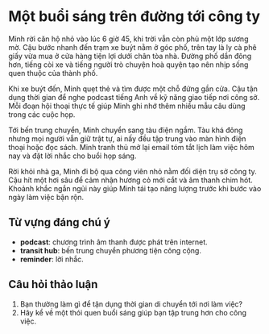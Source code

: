 # Một buổi sáng trên đường tới công ty

Minh rời căn hộ nhỏ vào lúc 6 giờ 45, khi trời vẫn còn phủ một lớp sương mờ. Cậu bước nhanh đến trạm xe buýt nằm ở góc phố, trên tay là ly cà phê giấy vừa mua ở cửa hàng tiện lợi dưới chân tòa nhà. Đường phố dần đông hơn, tiếng còi xe và tiếng người trò chuyện hoà quyện tạo nên nhịp sống quen thuộc của thành phố.

Khi xe buýt đến, Minh quẹt thẻ và tìm được một chỗ đứng gần cửa. Cậu tận dụng thời gian để nghe podcast tiếng Anh về kỹ năng giao tiếp nơi công sở. Mỗi đoạn hội thoại thực tế giúp Minh ghi nhớ thêm nhiều mẫu câu dùng trong các cuộc họp.

Tới bến trung chuyển, Minh chuyển sang tàu điện ngầm. Tàu khá đông nhưng mọi người vẫn giữ trật tự, ai nấy đều tập trung vào màn hình điện thoại hoặc đọc sách. Minh tranh thủ mở lại email tóm tắt lịch làm việc hôm nay và đặt lời nhắc cho buổi họp sáng.

Rời khỏi nhà ga, Minh đi bộ qua công viên nhỏ nằm đối diện trụ sở công ty. Cậu hít một hơi sâu để cảm nhận hương cỏ mới cắt và âm thanh chim hót. Khoảnh khắc ngắn ngủi này giúp Minh tái tạo năng lượng trước khi bước vào ngày làm việc bận rộn.

## Từ vựng đáng chú ý

- **podcast**: chương trình âm thanh được phát trên internet.
- **transit hub**: bến trung chuyển phương tiện công cộng.
- **reminder**: lời nhắc.

## Câu hỏi thảo luận

1. Bạn thường làm gì để tận dụng thời gian di chuyển tới nơi làm việc?
2. Hãy kể về một thói quen buổi sáng giúp bạn tập trung hơn cho công việc.

